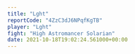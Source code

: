 ```yaml
---
title: "Lght"
reportCode: "4ZzC3dJ6NPqfKgTB"
player: "Lght"
fight: "High Astromancer Solarian"
date: 2021-10-18T19:02:24.561000+00:00
---
```

